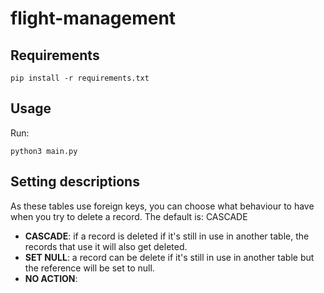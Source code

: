 # flight-management



## Requirements

`pip install -r requirements.txt`

## Usage

Run:

`python3 main.py`

## Setting descriptions
As these tables use foreign keys, you can choose what behaviour to have when you try to delete a record. The default is: CASCADE

- **CASCADE**: if a record is deleted if it's still in use in another table, the records that use it will also get deleted.
- **SET NULL**: a record can be delete if it's still in use in another table but the reference will be set to null.
- **NO ACTION**:

